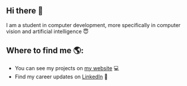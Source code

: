 ## Hi there 👋
I am a student in computer development, more specifically in computer vision and artificial intelligence 😇

## Where to find me 🌎:
* You can see my projects on [my website](https://guillaumedufau.fr) 💻
* Find my career updates on [LinkedIn](https://www.linkedin.com/in/guillaume-dufau-491240182/) 💼


<!--
**GuigzLab/GuigzLab** is a ✨ _special_ ✨ repository because its `README.md` (this file) appears on your GitHub profile.

Here are some ideas to get you started:

- 🔭 I’m currently working on ...
- 🌱 I’m currently learning ...
- 👯 I’m looking to collaborate on ...
- 🤔 I’m looking for help with ...
- 💬 Ask me about ...
- 📫 How to reach me: ...
- 😄 Pronouns: ...
- ⚡ Fun fact: ...
-->
